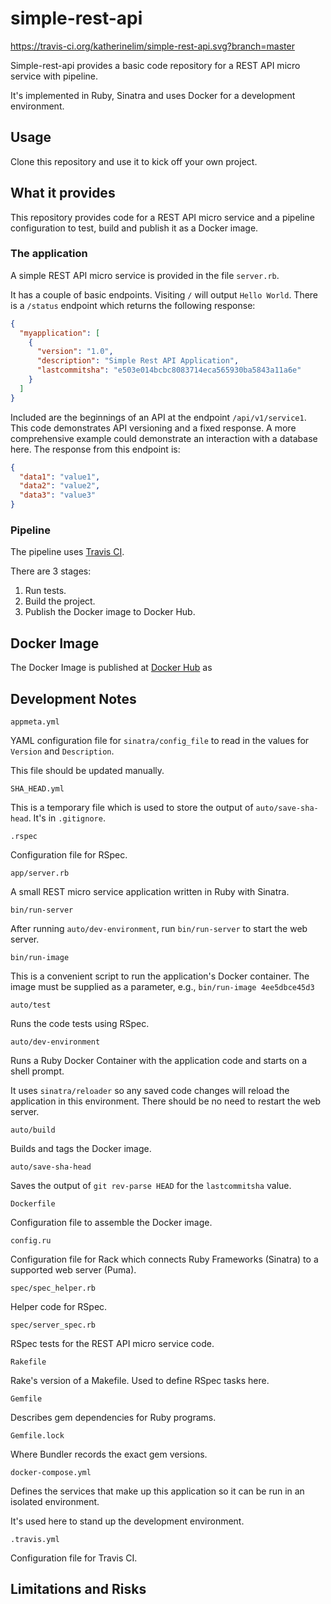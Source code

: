 # simple-rest-api

https://travis-ci.org/katherinelim/simple-rest-api.svg?branch=master

Simple-rest-api provides a basic code repository for a REST API micro service with pipeline.

It's implemented in Ruby, Sinatra and uses Docker for a development environment.

## Usage

Clone this repository and use it to kick off your own project.

## What it provides

This repository provides code for a REST API micro service and a pipeline configuration to test, build and publish it as a Docker image.

### The application

A simple REST API micro service is provided in the file `server.rb`.

It has a couple of basic endpoints. Visiting `/` will output `Hello World`.
There is a `/status` endpoint which returns the following response:

```JSON
{
  "myapplication": [
    {
      "version": "1.0",
      "description": "Simple Rest API Application",
      "lastcommitsha": "e503e014bcbc8083714eca565930ba5843a11a6e"
    }
  ]
}
```

Included are the beginnings of an API at the endpoint `/api/v1/service1`. This code demonstrates API versioning and a fixed response. A more comprehensive example could demonstrate an interaction with a database here.
The response from this endpoint is:

```JSON
{
  "data1": "value1",
  "data2": "value2",
  "data3": "value3"
}
```

### Pipeline

The pipeline uses [Travis CI](https://travis-ci.com).

There are 3 stages:
1. Run tests.
2. Build the project.
3. Publish the Docker image to Docker Hub.

## Docker Image

The Docker Image is published at [Docker Hub](https://hub.docker.com) as

## Development Notes

`appmeta.yml`

YAML configuration file for `sinatra/config_file` to read in the values for `Version` and `Description`.

This file should be updated manually.

`SHA_HEAD.yml`

This is a temporary file which is used to store the output of `auto/save-sha-head`. It's in `.gitignore`.

`.rspec`

Configuration file for RSpec.

`app/server.rb`

A small REST micro service application written in Ruby with Sinatra.

`bin/run-server`

After running `auto/dev-environment`, run `bin/run-server` to start the web server.

`bin/run-image`

This is a convenient script to run the application's Docker container. The image must be supplied as a parameter, e.g., `bin/run-image 4ee5dbce45d3`

`auto/test`

Runs the code tests using RSpec.

`auto/dev-environment`

Runs a Ruby Docker Container with the application code and starts on a shell prompt.

It uses `sinatra/reloader` so any saved code changes will reload the application in this environment.
There should be no need to restart the web server.

`auto/build`

Builds and tags the Docker image.

`auto/save-sha-head`

Saves the output of `git rev-parse HEAD` for the `lastcommitsha` value.

`Dockerfile`

Configuration file to assemble the Docker image.

`config.ru`

Configuration file for Rack which connects Ruby Frameworks (Sinatra) to a supported web server (Puma).

`spec/spec_helper.rb`

Helper code for RSpec.

`spec/server_spec.rb`

RSpec tests for the REST API micro service code.

`Rakefile`

Rake's version of a Makefile. Used to define RSpec tasks here.

`Gemfile`

Describes gem dependencies for Ruby programs.

`Gemfile.lock`

Where Bundler records the exact gem versions.

`docker-compose.yml`

Defines the services that make up this application so it can be run in an isolated environment.

It's used here to stand up the development environment.

`.travis.yml`

Configuration file for Travis CI.

## Limitations and Risks

